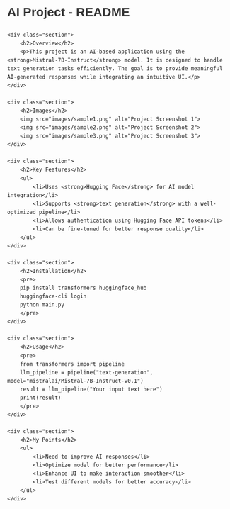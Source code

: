 <!DOCTYPE html>
<html>
<head>
    <title>AI Project - README</title>
    <style>
        body {
            font-family: Arial, sans-serif;
            line-height: 1.6;
            margin: 40px;
        }
        h1, h2 {
            color: #333;
        }
        img {
            width: 100%;
            max-width: 600px;
            display: block;
            margin: 10px 0;
        }
        .section {
            margin-bottom: 20px;
        }
    </style>
</head>
<body>
    <h1>AI Project - README</h1>
    
    <div class="section">
        <h2>Overview</h2>
        <p>This project is an AI-based application using the <strong>Mistral-7B-Instruct</strong> model. It is designed to handle text generation tasks efficiently. The goal is to provide meaningful AI-generated responses while integrating an intuitive UI.</p>
    </div>
    
    <div class="section">
        <h2>Images</h2>
        <img src="images/sample1.png" alt="Project Screenshot 1">
        <img src="images/sample2.png" alt="Project Screenshot 2">
        <img src="images/sample3.png" alt="Project Screenshot 3">
    </div>
    
    <div class="section">
        <h2>Key Features</h2>
        <ul>
            <li>Uses <strong>Hugging Face</strong> for AI model integration</li>
            <li>Supports <strong>text generation</strong> with a well-optimized pipeline</li>
            <li>Allows authentication using Hugging Face API tokens</li>
            <li>Can be fine-tuned for better response quality</li>
        </ul>
    </div>
    
    <div class="section">
        <h2>Installation</h2>
        <pre>
        pip install transformers huggingface_hub
        huggingface-cli login
        python main.py
        </pre>
    </div>
    
    <div class="section">
        <h2>Usage</h2>
        <pre>
        from transformers import pipeline
        llm_pipeline = pipeline("text-generation", model="mistralai/Mistral-7B-Instruct-v0.1")
        result = llm_pipeline("Your input text here")
        print(result)
        </pre>
    </div>
    
    <div class="section">
        <h2>My Points</h2>
        <ul>
            <li>Need to improve AI responses</li>
            <li>Optimize model for better performance</li>
            <li>Enhance UI to make interaction smoother</li>
            <li>Test different models for better accuracy</li>
        </ul>
    </div>
</body>
</html>
